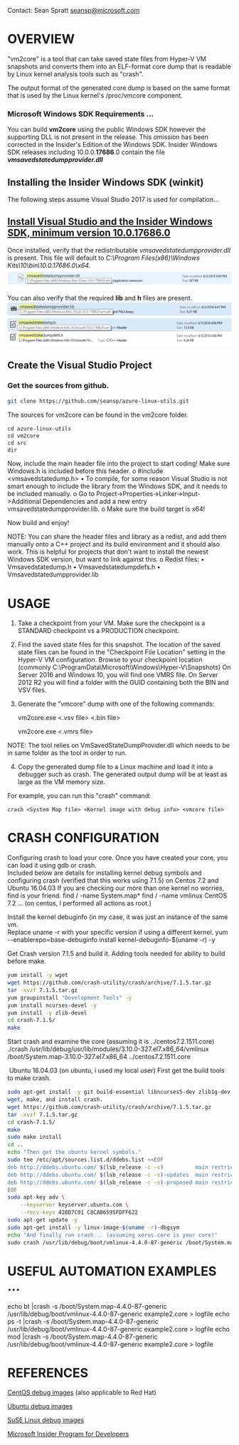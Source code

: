 Contact: Sean Spratt <seansp@microsoft.com>

OVERVIEW
=================
"vm2core" is a tool that can take saved state files from Hyper-V VM snapshots
and converts them into an ELF-format core dump that is readable by Linux
kernel analysis tools such as "crash".

The output format of the generated core dump is based on the same format that
is used by the Linux kernel's /proc/vmcore component.


### Microsoft Windows SDK Requirements ... 
You can build **vm2core** using the public Windows SDK however the supporting DLL is not present in the release.  This omission has been corrected in the Insider's Edition of the Windows SDK.  Insider Windows SDK releases including 10.0.0.**17686**.0 contain the file **_vmsavedstatedumpprovider.dll_**

## Installing the Insider Windows SDK (winkit)

The following steps assume Visual Studio 2017 is used for compilation...


## [Install Visual Studio and the Insider Windows SDK, minimum version 10.0.17686.0](https://www.microsoft.com/en-us/software-download/windowsinsiderpreviewSDK)
Once installed, verify that the redistributable _vmsavedstatedumpprovider.dll_ is present.  This file will default to _C:\Program Files(x86)\Windows Kits\10\bin\10.0.17686.0\x64_.
![winkit](/vm2core/images/vmsavedstatedumpprovider_location.png)

You can also verify that the required **lib** and **h** files are present.
![VmSavedStateDumpProviderLib](/vm2core/images/vmsavedstatedumpproviderlib_location.png)
![VmSavedStateDumpProviderHeaders](/vm2core/images/vmsavedstatedumpproviderheaders_location.png)

## Create the Visual Studio Project
### Get the sources from github.
```bash
git clone https://github.com/seansp/azure-linux-utils.git
```
The sources for vm2core can be found in the vm2core folder.
```dos
cd azure-linux-utils
cd vm2core
cd src
dir
````

Now, include the main header file into the project to start coding! Make 
		sure Windows.h is included before this header.
	o	#include <vmsavedstatedump.h>
•	To compile, for some reason Visual Studio is not smart enough to include the
		library from the Windows SDK, and it needs to be included manually.
	o	Go to Project->Properties->Linker->Input->Additional Dependencies and 
		add a new entry vmsavedstatedumpprovider.lib.
	o	Make sure the build target is x64!

Now build and enjoy!

NOTE: You can share the header files and library as a redist, and add them 
manually onto a C++ project and its build environment and it should also work. 
This is helpful for projects that don't want to install the newest Windows SDK 
version, but want to link against this.
	o	Redist files:
		•	Vmsavedstatedump.h
		•	Vmsavedstatedumpdefs.h
		•	Vmsavedstatedumpprovider.lib

USAGE
=================
1) Take a checkpoint from your VM.
	Make sure the checkpoint is a STANDARD checkpoint vs a PRODUCTION checkpoint.
	

   

2) Find the saved state files for this snapshot. The location of the saved
state files can be found in the "Checkpoint File Location" setting in the
Hyper-V VM configuration.
Browse to your checkpoint location 
	(commonly C:\ProgramData\Microsoft\Windows\Hyper-V\Snapshots)
	On Server 2016 and Windows 10, you will find one VMRS file. 
	On Server 2012 R2​ you will find a folder with the GUID containing both the 
		BIN and VSV files.

3) Generate the "vmcore" dump with one of the following commands:

	vm2core.exe <.vsv file> <.bin file> <output file>

	vm2core.exe <.vmrs file> <output file>

NOTE: The tool relies on VmSavedStateDumpProvider.dll which needs to be in same 
  folder as the tool in order to run.

4) Copy the generated dump file to a Linux machine and load it into a debugger such as crash.
The generated output dump will be at least as large as the VM memory size.

For example, you can run this "crash" command:

	crash <System Map file> <Kernel image with debug info> <vmcore file>


CRASH CONFIGURATION
=================
 
Configuring crash to loa​​d your core.
Once you have created your core, you can load it using gdb or crash.  
Included below are details for installing kernel debug symbols and configuring crash 
(verified that this works using 7.1.5) on Centos 7.2 and Ubuntu 16.04.03
If you are checking our more than one kernel no worries, find is your friend.
find / -name System.map*
find / -name vmlinux
CentOS 7.2 ... 
(on centos, I performed all actions as root.)

Install the kernel debuginfo​ (in my case, it was just an instance of the same vm.  
Replace uname -r with your specific version if using a different kernel.
yum --enablerepo=base-debuginfo install kernel-debuginfo-$(uname -r) -y


Get Crash version 7.1.5 and build it.  Adding tools needed for ability to build before make.
````bash
yum install -y wget
wget https://github.com/crash-utility/crash/archive/7.1.5.tar.gz
tar -xvzf 7.1.5.tar.gz
​yum groupinstall "Development Tools" -y
yum install ncurses-devel -y
yum install -y zlib-devel
cd crash-7.1.5/
make
````

Start crash and examine the core (assuming it is ../centos7.2.1511.core)
./crash /usr/lib/debug/usr/lib/modules/3.10.0-327.el7.x86_64/vmlinux /boot/System.map-3.10.0-327.el7.x86_64 ../centos7.2.1511.core

​
​​Ubuntu 16.04.03 
(on ubuntu, i used my local user)
First get the build tools to make crash​​​​.
````bash
sudo apt-get install -y git build-essential libncurses5-dev zlib1g-dev bison make
wget, make, and​​ install crash.
wget https://github.com/crash-utility/crash/archive/7.1.5.tar.gz
tar -xvzf 7.1.5.tar.gz
cd crash-7.1.5/
make
sudo make install
cd ..
echo "Then get the ubuntu ​​​kernel symbols."
sudo tee /etc/apt/sources.list.d/ddebs.list <<EOF
deb http://ddebs.ubuntu.com/ $(lsb_release -c -s)          main restricted universe multiverse
deb http://ddebs.ubuntu.com/ $(lsb_release -c -s)-updates  main restricted universe multiverse
deb http://ddebs.ubuntu.com/ $(lsb_release -c -s)-proposed main restricted universe multiverse
EOF
sudo apt-key adv \
    --keyserver keyserver.ubuntu.com \
    --recv-keys 428D7C01 C8CAB6595FDFF622
sudo apt-get update -y
sudo apt-get install -y linux-image-$(uname -r)-dbgsym
echo "And finally run crash... (assuming xerus.core is your core)"
su​do crash /usr/lib/debug/boot/vmlinux-4.4.0-87-generic /boot/System.map-4.4.0-87-generic xerus.core
````

USEFUL AUTOMATION EXAMPLES ... 
=================
echo bt |crash -s /boot/System.map-4.4.0-87-generic /usr/lib/debug/boot/vmlinux-4.4.0-87-generic example2.core > logfile
echo ps -t |crash -s /boot/System.map-4.4.0-87-generic /usr/lib/debug/boot/vmlinux-4.4.0-87-generic example2.core > logfile
echo mod |crash -s /boot/System.map-4.4.0-87-generic /usr/lib/debug/boot/vmlinux-4.4.0-87-generic example2.core > logfile



REFERENCES
=================
[CentOS debug images](http://debuginfo.centos.org/)  (also applicable to Red Hat)

[Ubuntu debug images](http://ddebs.ubuntu.com/pool/main/l/linux/)

[SuSE Linux debug images](https://en.opensuse.org/Package_repositories#Debug)

[Microsoft Insider Program for Developers](https://insider.windows.com/en-us/for-developers/)

